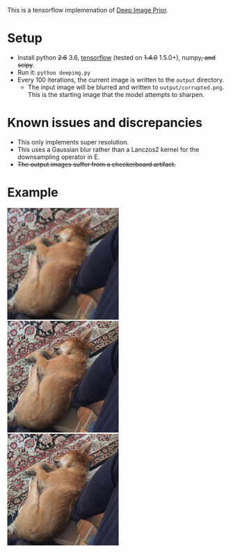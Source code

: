 This is a tensorflow implemenation of [Deep Image Prior](https://dmitryulyanov.github.io/deep_image_prior).

# Setup
- Install python ~~2.6~~ 3.6, [tensorflow](https://www.tensorflow.org/install/) (tested on ~~1.4.0~~ 1.5.0+), numpy~~, and scipy~~.
- Run it: `python deepimg.py`
- Every 100 iterations, the current image is written to the `output` directory.
  - The input image will be blurred and written to `output/corrupted.png`. This is the starting image that the model attempts to sharpen.

# Known issues and discrepancies
- This only implements super resolution.
- This uses a Gaussian blur rather than a Lanczos2 kernel for the downsampling operator in E.
- ~~The output images suffer from a checkerboard artifact.~~

# Example
![Blurred pupper](corrupt.png?raw=true "Original")
![2000 iterations pupper](2000_pupper.png?raw=true "After 2000 iterations")
![4000 iterations pupper](4000_pupper.png?raw=true "After 4000 iterations")
